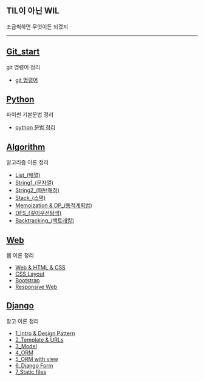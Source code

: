 TIL이 아닌 WIL
-----------------------------------------
조금씩하면 무엇이든 되겠지

----
## [Git_start](https://github.com/notrealsilk/TIL/tree/master/Git_start)
git 명령어 정리

- [git 명령어](https://github.com/notrealsilk/TIL/blob/master/Git_start/Git_%EB%AA%85%EB%A0%B9%EC%96%B4.md)

## [Python](https://github.com/notrealsilk/TIL/tree/master/Python)
파이썬 기본문법 정리

- [python 문법 정리](https://github.com/notrealsilk/TIL/blob/master/Python/python_%EB%AC%B8%EB%B2%95%EC%A0%95%EB%A6%AC_%ED%86%B5%ED%95%A9.md)

## [Algorithm](https://github.com/notrealsilk/TIL/tree/master/Algorithm)
알고리즘 이론 정리

- [List_(배열)](https://github.com/notrealsilk/TIL/blob/master/Algorithm/List_(%EB%B0%B0%EC%97%B4).md)
- [String1_(문자열)](https://github.com/notrealsilk/TIL/blob/master/Algorithm/String_(%EB%AC%B8%EC%9E%90%EC%97%B4).md)
- [String2_(패턴매칭)](https://github.com/notrealsilk/TIL/blob/master/Algorithm/String_(%ED%8C%A8%ED%84%B4%EB%A7%A4%EC%B9%AD).md)
- [Stack_(스택)](https://github.com/notrealsilk/TIL/blob/master/Algorithm/String_(%ED%8C%A8%ED%84%B4%EB%A7%A4%EC%B9%AD).md)
- [Memoization & DP_(동적계획법)](https://github.com/notrealsilk/TIL/blob/master/Algorithm/Memoization%26DP_(%EB%8F%99%EC%A0%81%EA%B3%84%ED%9A%8D%EB%B2%95).md)
- [DFS_(깊이우선탐색)](https://github.com/notrealsilk/TIL/blob/master/Algorithm/DFS_(%EA%B9%8A%EC%9D%B4%EC%9A%B0%EC%84%A0%ED%83%90%EC%83%89).md)
- [Backtracking_(백트래킹)](https://github.com/notrealsilk/TIL/blob/master/Algorithm/Backtracking_(%EB%B0%B1%ED%8A%B8%EB%9E%98%ED%82%B9).md)

## [Web](https://github.com/notrealsilk/TIL/tree/master/Web)
웹 이론 정리

- [Web & HTML & CSS](https://github.com/notrealsilk/TIL/blob/master/Web/%08HTML%26CSS.md)
- [CSS Layout](https://github.com/notrealsilk/TIL/blob/master/Web/CSS_Layout.md)
- [Bootstrap](https://github.com/notrealsilk/TIL/blob/master/Web/Bootstrap.md)
- [Responsive Web](https://github.com/notrealsilk/TIL/blob/master/Web/Responsive%20Web.md)

## [Django](https://github.com/notrealsilk/TIL/tree/master/Django)
장고 이론 정리

- [1_Intro & Design Pattern](https://github.com/notrealsilk/TIL/blob/master/Django/1_Intro%20%26%20Design%20Pattern.md)
- [2_Template & URLs](https://github.com/notrealsilk/TIL/blob/master/Django/2_Template%20%26%20URLs.md)
- [3_Model](https://github.com/notrealsilk/TIL/blob/master/Django/3_Model.md)
- [4_ORM](https://github.com/notrealsilk/TIL/blob/master/Django/4_ORM.md)
- [5_ORM with view](https://github.com/notrealsilk/TIL/blob/master/Django/5_ORM%20with%20view.md)
- [6_Django Form](https://github.com/notrealsilk/TIL/blob/master/Django/6_Django%20Form.md)
- [7_Static files](https://github.com/notrealsilk/TIL/blob/master/Django/7_Static%20files.md)
